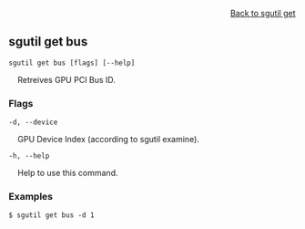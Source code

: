 <div id="readme" class="Box-body readme blob js-code-block-container">
<article class="markdown-body entry-content p-3 p-md-6" itemprop="text">
<p align="right">
<a href="https://github.com/fpgasystems/sgrt/blob/main/cli/manual/sgutil-get.md#sgutil-get">Back to sgutil get</a>
</p>

## sgutil get bus

<code>sgutil get bus [flags] [--help]</code>
<p>
  &nbsp; &nbsp; Retreives GPU PCI Bus ID.
</p>

### Flags
<code>-d, --device <string></code>
<p>
  &nbsp; &nbsp; GPU Device Index (according to sgutil examine).
</p>

<code>-h, --help <string></code>
<p>
  &nbsp; &nbsp; Help to use this command.
</p>

### Examples
```
$ sgutil get bus -d 1
```